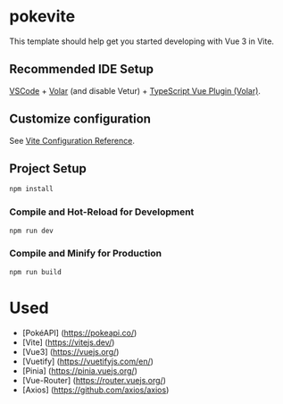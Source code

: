 # pokevite

This template should help get you started developing with Vue 3 in Vite.

## Recommended IDE Setup

[VSCode](https://code.visualstudio.com/) + [Volar](https://marketplace.visualstudio.com/items?itemName=Vue.volar) (and disable Vetur) + [TypeScript Vue Plugin (Volar)](https://marketplace.visualstudio.com/items?itemName=Vue.vscode-typescript-vue-plugin).

## Customize configuration

See [Vite Configuration Reference](https://vitejs.dev/config/).

## Project Setup

```sh
npm install
```

### Compile and Hot-Reload for Development

```sh
npm run dev
```

### Compile and Minify for Production

```sh
npm run build
```

# Used 
- [PokéAPI] (https://pokeapi.co/)
- [Vite] (https://vitejs.dev/)
- [Vue3] (https://vuejs.org/)
- [Vuetify] (https://vuetifyjs.com/en/)
- [Pinia] (https://pinia.vuejs.org/)
- [Vue-Router] (https://router.vuejs.org/)
- [Axios] (https://github.com/axios/axios)

